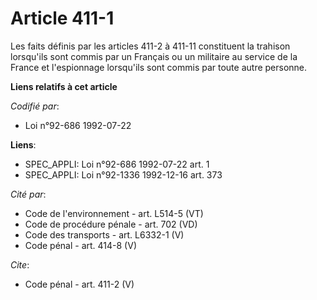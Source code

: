 # Article 411-1

Les faits définis par les articles 411-2 à 411-11 constituent la trahison lorsqu'ils sont commis par un Français ou un
militaire au service de la France et l'espionnage lorsqu'ils sont commis par toute autre personne.

**Liens relatifs à cet article**

_Codifié par_:

  - Loi n°92-686 1992-07-22

**Liens**:

  - SPEC_APPLI: Loi n°92-686 1992-07-22 art. 1
  - SPEC_APPLI: Loi n°92-1336 1992-12-16 art. 373

_Cité par_:

  - Code de l'environnement - art. L514-5 (VT)
  - Code de procédure pénale - art. 702 (VD)
  - Code des transports - art. L6332-1 (V)
  - Code pénal - art. 414-8 (V)

_Cite_:

  - Code pénal - art. 411-2 (V)
